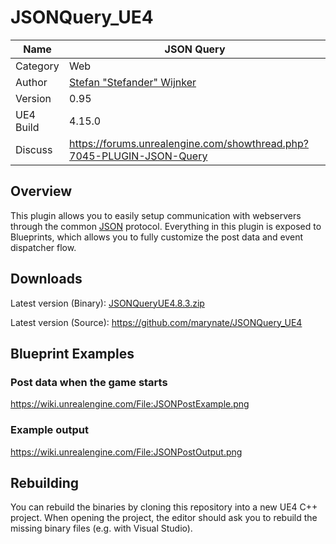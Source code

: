 # JSONQuery_UE4

Name | JSON Query
--- | ---
Category | Web
Author | [Stefan "Stefander" Wijnker](http://www.stefander.nl/)
Version | 0.95
UE4 Build | 4.15.0
Discuss | https://forums.unrealengine.com/showthread.php?7045-PLUGIN-JSON-Query

## Overview
This plugin allows you to easily setup communication with webservers through the 
common [JSON](http://en.wikipedia.org/wiki/JSON) protocol. Everything in this plugin is exposed to 
Blueprints, which allows you to fully customize the post data and event dispatcher flow.

## Downloads
Latest version (Binary):
[JSONQueryUE4.8.3.zip](https://github.com/marynate/JSONQuery_UE4/releases/download/0.91/JSONQuery-Bin-4.8.3.zip)

Latest version (Source):
https://github.com/marynate/JSONQuery_UE4

## Blueprint Examples

### Post data when the game starts

https://wiki.unrealengine.com/File:JSONPostExample.png

### Example output

https://wiki.unrealengine.com/File:JSONPostOutput.png

## Rebuilding

You can rebuild the binaries by cloning this repository into a new UE4 C++ project.
When opening the project, the editor should ask you to rebuild the missing binary files
(e.g. with Visual Studio).
